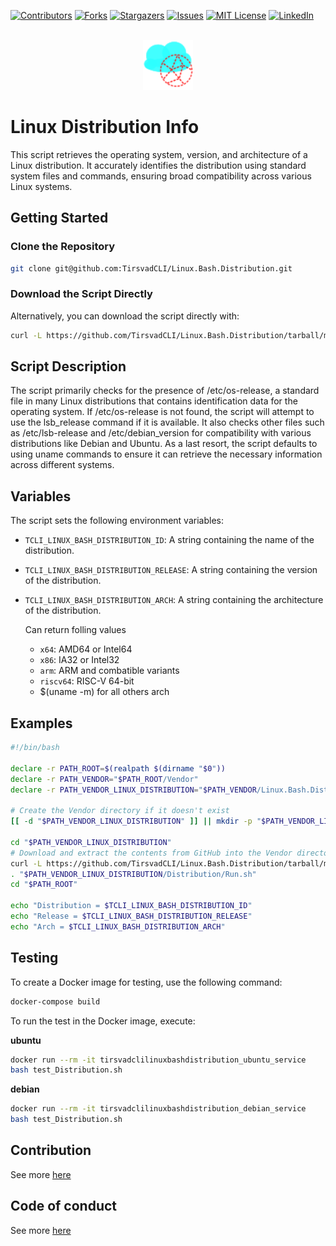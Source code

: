 [![Contributors][contributors-shield]][contributors-url]
[![Forks][forks-shield]][forks-url]
[![Stargazers][stars-shield]][stars-url]
[![Issues][issues-shield]][issues-url]
[![MIT License][license-shield]][license-url]
[![LinkedIn][linkedin-shield]][linkedin-url]

<br />
<div align="center">
    <a href="https://github.com/TirsvadCLI/Linux.Bash.Distribution">
        <img src="images/logo.png" alt="Logo" width="80" height="80">
    </a>
</div>

# Linux Distribution Info
This script retrieves the operating system, version, and architecture of a Linux distribution. It accurately identifies the distribution using standard system files and commands, ensuring broad compatibility across various Linux systems.

## Getting Started

### Clone the Repository

```bash
git clone git@github.com:TirsvadCLI/Linux.Bash.Distribution.git
```

### Download the Script Directly
Alternatively, you can download the script directly with:

```bash
curl -L https://github.com/TirsvadCLI/Linux.Bash.Distribution/tarball/master | tar xz --strip-components=2 --wildcards '*/src/*' -C ./
```

## Script Description

The script primarily checks for the presence of /etc/os-release, a standard file in many Linux distributions that contains identification data for the operating system.
If /etc/os-release is not found, the script will attempt to use the lsb_release command if it is available. It also checks other files such as /etc/lsb-release and /etc/debian_version for compatibility with various distributions like Debian and Ubuntu.
As a last resort, the script defaults to using uname commands to ensure it can retrieve the necessary information across different systems.

## Variables
The script sets the following environment variables:

- `TCLI_LINUX_BASH_DISTRIBUTION_ID`: A string containing the name of the distribution.
- `TCLI_LINUX_BASH_DISTRIBUTION_RELEASE`: A string containing the version of the distribution.
- `TCLI_LINUX_BASH_DISTRIBUTION_ARCH`: A string containing the architecture of the distribution.

    Can return folling values
    - `x64`: AMD64 or Intel64
    - `x86`: IA32 or Intel32
    - `arm`: ARM and combatible variants
    - `riscv64`: RISC-V 64-bit
    - $(uname -m) for all others arch

## Examples
```bash
#!/bin/bash

declare -r PATH_ROOT=$(realpath $(dirname "$0"))
declare -r PATH_VENDOR="$PATH_ROOT/Vendor"
declare -r PATH_VENDOR_LINUX_DISTRIBUTION="$PATH_VENDOR/Linux.Bash.Distribution"

# Create the Vendor directory if it doesn't exist
[[ -d "$PATH_VENDOR_LINUX_DISTRIBUTION" ]] || mkdir -p "$PATH_VENDOR_LINUX_DISTRIBUTION"

cd "$PATH_VENDOR_LINUX_DISTRIBUTION"
# Download and extract the contents from GitHub into the Vendor directory
curl -L https://github.com/TirsvadCLI/Linux.Bash.Distribution/tarball/master | tar xzf - --strip-components=2 --wildcards '*/src/*'
. "$PATH_VENDOR_LINUX_DISTRIBUTION/Distribution/Run.sh"
cd "$PATH_ROOT"

echo "Distribution = $TCLI_LINUX_BASH_DISTRIBUTION_ID"
echo "Release = $TCLI_LINUX_BASH_DISTRIBUTION_RELEASE"
echo "Arch = $TCLI_LINUX_BASH_DISTRIBUTION_ARCH"
```

## Testing
To create a Docker image for testing, use the following command:
```bash
docker-compose build
```

To run the test in the Docker image, execute:

**ubuntu**
```bash
docker run --rm -it tirsvadclilinuxbashdistribution_ubuntu_service
bash test_Distribution.sh
```

**debian**
```bash
docker run --rm -it tirsvadclilinuxbashdistribution_debian_service
bash test_Distribution.sh
```

## Contribution
See more [here](CONTRIBUTING.md)

## Code of conduct
See more [here](CODE_OF_CONDUCT.md)


<!-- MARKDOWN LINKS & IMAGES -->
<!-- https://www.markdownguide.org/basic-syntax/#reference-style-links -->

[contributors-shield]: https://img.shields.io/github/contributors/TirsvadCLI/Linux.Bash.Distribution?style=for-the-badge

[contributors-url]: https://github.com/TirsvadCLI/Linux.Bash.Distribution/graphs/contributors

[forks-shield]: https://img.shields.io/github/forks/TirsvadCLI/Linux.Bash.Distribution?style=for-the-badge

[forks-url]: https://github.com/TirsvadCLI/Linux.Bash.Distribution/network/members

[stars-shield]: https://img.shields.io/github/stars/TirsvadCLI/Linux.Bash.Distribution?style=for-the-badge

[stars-url]: https://github.com/TirsvadCLI/Linux.Bash.Distribution/stargazers

[issues-shield]: https://img.shields.io/github/issues/TirsvadCLI/Linux.Bash.Distribution?style=for-the-badge

[issues-url]: https://github.com/TirsvadCLI/Linux.Bash.Distribution/issues

[license-shield]: https://img.shields.io/github/license/TirsvadCLI/Linux.Bash.Distribution?style=for-the-badge

[license-url]: https://github.com/TirsvadCLI/Linux.Bash.Distribution/blob/master/LICENSE

[linkedin-shield]: https://img.shields.io/badge/-LinkedIn-black.svg?style=for-the-badge&logo=linkedin&colorB=555

[linkedin-url]: https://www.linkedin.com/in/jens-tirsvad-nielsen-13b795b9/